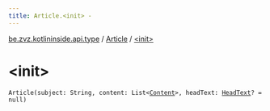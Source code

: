 ```yaml
---
title: Article.<init> - 
---
```


[be.zvz.kotlininside.api.type](../index.html) / [Article](index.html) / [&lt;init&gt;](./-init-.html)

# &lt;init&gt;

`Article(subject: String, content: List<`[`Content`](../-content.html)`>, headText: `[`HeadText`](../-head-text/index.html)`? = null)`